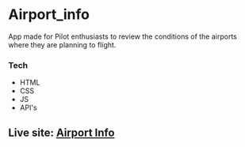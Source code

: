 # Airport_info

App made for Pilot enthusiasts to review the conditions of the airports where they are planning to flight.

### Tech

- HTML
- CSS
- JS
- API's

## Live site: [Airport Info](https://efs0-cod3.github.io/Airport_info/)
